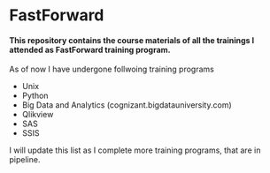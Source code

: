 # FastForward

#### This repository contains the course materials of all the trainings I attended as FastForward training program.

As of now I have undergone follwoing training programs
* Unix
* Python
* Big Data and Analytics (cognizant.bigdatauniversity.com)
* Qlikview
* SAS
* SSIS

I will update this list as I complete more training programs, that are in pipeline.

